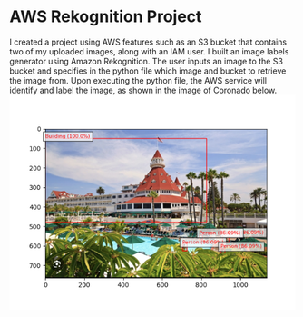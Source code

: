 # AWS Rekognition Project
I created a project using AWS features such as an S3 bucket that contains two of my uploaded images, along with an IAM user. I built an image labels generator using Amazon Rekognition. The user inputs an image to the S3 bucket and specifies in the python file which image and bucket to retrieve the image from. Upon executing the python file, the AWS service will identify and label the image, as shown in the image of Coronado below. 
![Figure 1](./Figure_1.png)
